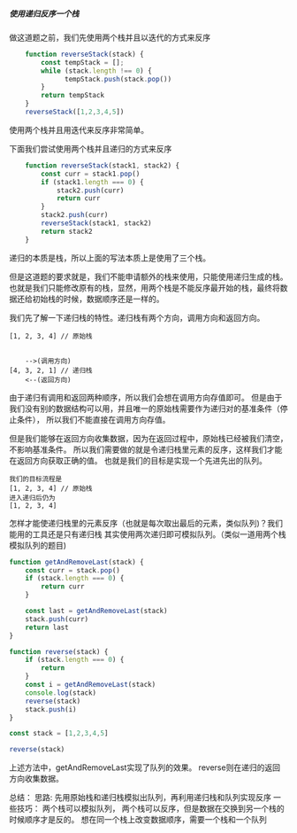 ##### 使用递归反序一个栈

做这道题之前，我们先使用两个栈并且以迭代的方式来反序
```js
    function reverseStack(stack) {
        const tempStack = [];
        while (stack.length !== 0) {
              tempStack.push(stack.pop())
        }
        return tempStack
    }
    reverseStack([1,2,3,4,5])
```
使用两个栈并且用迭代来反序非常简单。

下面我们尝试使用两个栈并且递归的方式来反序
```js
    function reverseStack(stack1, stack2) {
        const curr = stack1.pop()
        if (stack1.length === 0) {
            stack2.push(curr)
            return curr
        }
        stack2.push(curr)
        reverseStack(stack1, stack2)
        return stack2
    }
```
递归的本质是栈，所以上面的写法本质上是使用了三个栈。


但是这道题的要求就是，我们不能申请额外的栈来使用，只能使用递归生成的栈。
也就是我们只能修改原有的栈，显然，用两个栈是不能反序最开始的栈，最终将数据还给初始栈的时候，数据顺序还是一样的。

我们先了解一下递归栈的特性。递归栈有两个方向，调用方向和返回方向。
```
[1, 2, 3, 4] // 原始栈


    -->(调用方向)
[4, 3, 2, 1] // 递归栈
    <--(返回方向)

```
由于递归有调用和返回两种顺序，所以我们会想在调用方向存值即可。
但是由于我们没有别的数据结构可以用，并且唯一的原始栈需要作为递归对的基准条件（停止条件）， 所以我们不能直接在调用方向存值。

但是我们能够在返回方向收集数据，因为在返回过程中，原始栈已经被我们清空，不影响基准条件。
所以我们需要做的就是令递归栈里元素的反序，这样我们才能在返回方向获取正确的值。
也就是我们的目标是实现一个先进先出的队列。
```
我们的目标流程是
[1, 2, 3, 4] // 原始栈
进入递归后仍为
[1, 2, 3, 4]
```
怎样才能使递归栈里的元素反序（也就是每次取出最后的元素，类似队列)？我们能用的工具还是只有递归栈
其实使用两次递归即可模拟队列。（类似一道用两个栈模拟队列的题目)
```js
function getAndRemoveLast(stack) {
    const curr = stack.pop()
    if (stack.length === 0) {
        return curr
    }

    const last = getAndRemoveLast(stack)
    stack.push(curr)
    return last
}

function reverse(stack) {
    if (stack.length === 0) {
        return
    }
    const i = getAndRemoveLast(stack)
    console.log(stack)
    reverse(stack)
    stack.push(i)
}

const stack = [1,2,3,4,5]

reverse(stack)

```
上述方法中，getAndRemoveLast实现了队列的效果。
reverse则在递归的返回方向收集数据。

总结：
思路: 先用原始栈和递归栈模拟出队列，再利用递归栈和队列实现反序
一些技巧：
两个栈可以模拟队列， 两个栈可以反序，但是数据在交换到另一个栈的时候顺序才是反的。
想在同一个栈上改变数据顺序，需要一个栈和一个队列

